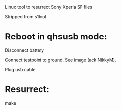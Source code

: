 Linux tool to resurrect Sony Xperia SP files

Stripped from s1tool

# Reboot in qhsusb mode:
Disconnect battery

Connect testpoint to ground. See image (ack NikkyM).

Plug usb cable

# Resurrect:
make
